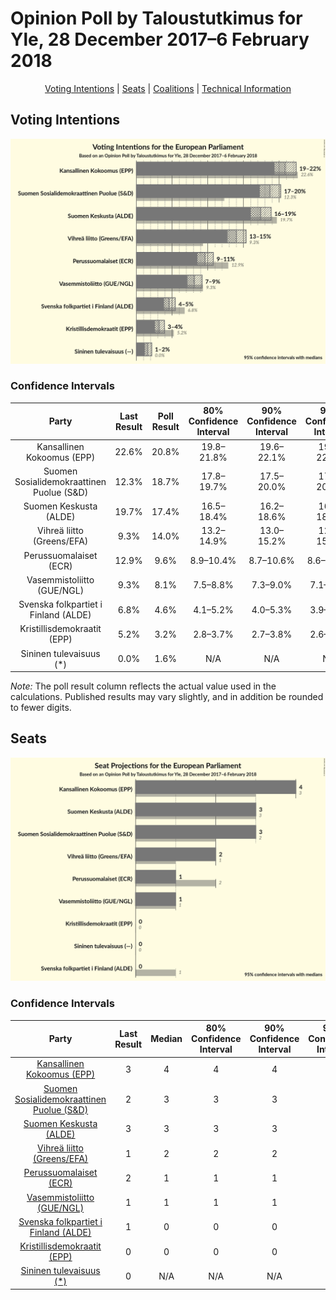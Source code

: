 # Opinion Poll by Taloustutkimus for Yle, 28 December 2017–6 February 2018

<p align="center"><a href="#voting-intentions">Voting Intentions</a> | <a href="#seats">Seats</a> | <a href="#coalitions">Coalitions</a> | <a href="#technical-information">Technical Information</a></p>

## Voting Intentions

![Graph with voting intentions not yet produced](2018-02-06-Taloustutkimus.png "Voting Intentions")

### Confidence Intervals

| Party | Last Result | Poll Result | 80% Confidence Interval | 90% Confidence Interval | 95% Confidence Interval | 99% Confidence Interval |
|:-----:|:-----------:|:-----------:|:-----------------------:|:-----------------------:|:-----------------------:|:-----------------------:|
| Kansallinen Kokoomus (EPP) | 22.6% | 20.8% | 19.8–21.8% |19.6–22.1% |19.3–22.4% |18.9–22.9% |
| Suomen Sosialidemokraattinen Puolue (S&D) | 12.3% | 18.7% | 17.8–19.7% |17.5–20.0% |17.3–20.2% |16.8–20.7% |
| Suomen Keskusta (ALDE) | 19.7% | 17.4% | 16.5–18.4% |16.2–18.6% |16.0–18.9% |15.6–19.3% |
| Vihreä liitto (Greens/EFA) | 9.3% | 14.0% | 13.2–14.9% |13.0–15.2% |12.8–15.4% |12.4–15.8% |
| Perussuomalaiset (ECR) | 12.9% | 9.6% | 8.9–10.4% |8.7–10.6% |8.6–10.8% |8.2–11.1% |
| Vasemmistoliitto (GUE/NGL) | 9.3% | 8.1% | 7.5–8.8% |7.3–9.0% |7.1–9.2% |6.9–9.6% |
| Svenska folkpartiet i Finland (ALDE) | 6.8% | 4.6% | 4.1–5.2% |4.0–5.3% |3.9–5.4% |3.6–5.7% |
| Kristillisdemokraatit (EPP) | 5.2% | 3.2% | 2.8–3.7% |2.7–3.8% |2.6–3.9% |2.4–4.2% |
| Sininen tulevaisuus (*) | 0.0% | 1.6% | N/A |N/A |N/A |N/A |

*Note:* The poll result column reflects the actual value used in the calculations. Published results may vary slightly, and in addition be rounded to fewer digits.

## Seats

![Graph with seats not yet produced](2018-02-06-Taloustutkimus-seats.png "Seats")

### Confidence Intervals

| Party | Last Result | Median | 80% Confidence Interval | 90% Confidence Interval | 95% Confidence Interval | 99% Confidence Interval |
|:-----:|:-----------:|:------:|:-----------------------:|:-----------------------:|:-----------------------:|:-----------------------:|
| <a href="#kansallinen-kokoomus-(epp)">Kansallinen Kokoomus (EPP)</a> | 3 | 4 | 4 |4 |4 |3–4 |
| <a href="#suomen-sosialidemokraattinen-puolue-(s&d)">Suomen Sosialidemokraattinen Puolue (S&D)</a> | 2 | 3 | 3 |3 |3 |3 |
| <a href="#suomen-keskusta-(alde)">Suomen Keskusta (ALDE)</a> | 3 | 3 | 3 |3 |3 |3 |
| <a href="#vihreä-liitto-(greens/efa)">Vihreä liitto (Greens/EFA)</a> | 1 | 2 | 2 |2 |2 |2 |
| <a href="#perussuomalaiset-(ecr)">Perussuomalaiset (ECR)</a> | 2 | 1 | 1 |1 |1 |1–2 |
| <a href="#vasemmistoliitto-(gue/ngl)">Vasemmistoliitto (GUE/NGL)</a> | 1 | 1 | 1 |1 |1 |1 |
| <a href="#svenska-folkpartiet-i-finland-(alde)">Svenska folkpartiet i Finland (ALDE)</a> | 1 | 0 | 0 |0 |0 |0 |
| <a href="#kristillisdemokraatit-(epp)">Kristillisdemokraatit (EPP)</a> | 0 | 0 | 0 |0 |0 |0 |
| <a href="#sininen-tulevaisuus-(*)">Sininen tulevaisuus (*)</a> | 0 | N/A | N/A |N/A |N/A |N/A |

